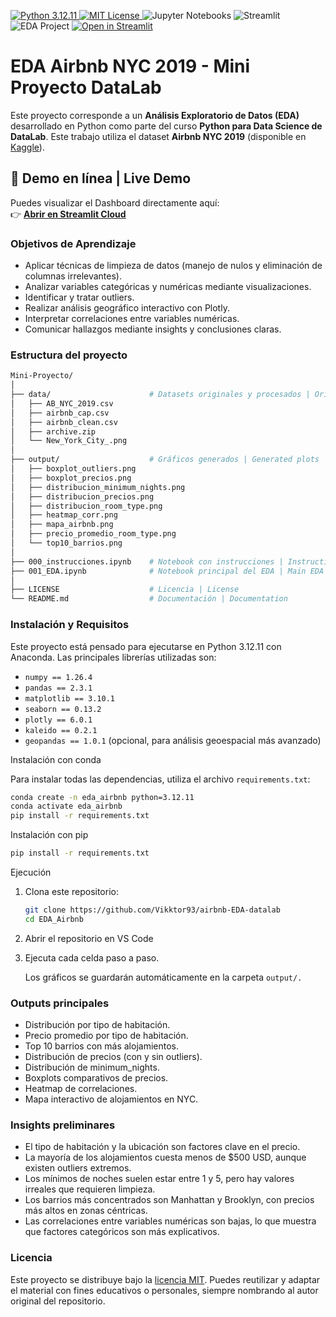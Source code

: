 <p align="left">
  <a href="https://www.python.org/downloads/">
    <img src="https://img.shields.io/badge/Python-3.12%2B-3776AB?logo=python&logoColor=white" alt="Python 3.12.11">
  </a>
  <a href="LICENSE">
    <img src="https://img.shields.io/badge/License-MIT-green.svg" alt="MIT License">
  </a>
  <img src="https://img.shields.io/badge/Notebook-Jupyter-orange?logo=jupyter" alt="Jupyter Notebooks">
  <img src="https://img.shields.io/badge/App-Streamlit-red?logo=streamlit" alt="Streamlit">
  <img src="https://img.shields.io/badge/EDA-Exploratory%20Data%20Analysis-blueviolet" alt="EDA Project">
  <a href="https://airbnb-2019-eda.streamlit.app/">
    <img src="https://static.streamlit.io/badges/streamlit_badge_black_white.svg" alt="Open in Streamlit">
  </a>
</p>

# EDA Airbnb NYC 2019 - Mini Proyecto DataLab

Este proyecto corresponde a un **Análisis Exploratorio de Datos (EDA)** desarrollado en Python como parte del curso **Python para Data Science de DataLab**.  Este trabajo utiliza el dataset **Airbnb NYC 2019** (disponible en [Kaggle](https://www.kaggle.com/dgomonov/new-york-city-airbnb-open-data)).

## 🚀 Demo en línea | Live Demo

Puedes visualizar el Dashboard directamente aquí:  
👉 [**Abrir en Streamlit Cloud**](https://airbnb-2019-eda.streamlit.app/)


### Objetivos de Aprendizaje

- Aplicar técnicas de limpieza de datos (manejo de nulos y eliminación de columnas irrelevantes).  
- Analizar variables categóricas y numéricas mediante visualizaciones.  
- Identificar y tratar outliers.  
- Realizar análisis geográfico interactivo con Plotly.  
- Interpretar correlaciones entre variables numéricas.  
- Comunicar hallazgos mediante insights y conclusiones claras.


### Estructura del proyecto

```bash
Mini-Proyecto/
│
├── data/                      # Datasets originales y procesados | Original and processed datasets
│   ├── AB_NYC_2019.csv
│   ├── airbnb_cap.csv
│   ├── airbnb_clean.csv
│   ├── archive.zip
│   └── New_York_City_.png
│
├── output/                    # Gráficos generados | Generated plots
│   ├── boxplot_outliers.png
│   ├── boxplot_precios.png
│   ├── distribucion_minimum_nights.png
│   ├── distribucion_precios.png
│   ├── distribucion_room_type.png
│   ├── heatmap_corr.png
│   ├── mapa_airbnb.png
│   ├── precio_promedio_room_type.png
│   └── top10_barrios.png
│
├── 000_instrucciones.ipynb    # Notebook con instrucciones | Instructions notebook
├── 001_EDA.ipynb              # Notebook principal del EDA | Main EDA notebook
│
├── LICENSE                    # Licencia | License
└── README.md                  # Documentación | Documentation
```
### Instalación y Requisitos

Este proyecto está pensado para ejecutarse en Python 3.12.11 con Anaconda.
Las principales librerías utilizadas son:
- `numpy == 1.26.4`
- `pandas == 2.3.1`
- `matplotlib == 3.10.1`
- `seaborn == 0.13.2`
- `plotly == 6.0.1`
- `kaleido == 0.2.1`
- `geopandas == 1.0.1` (opcional, para análisis geoespacial más avanzado)


Instalación con conda

Para instalar todas las dependencias, utiliza el archivo `requirements.txt`:

```bash
conda create -n eda_airbnb python=3.12.11
conda activate eda_airbnb
pip install -r requirements.txt
```
Instalación con pip
```bash
pip install -r requirements.txt
```

Ejecución

1. Clona este repositorio:
    ```bash
    git clone https://github.com/Vikktor93/airbnb-EDA-datalab
    cd EDA_Airbnb
    ```

2. Abrir el repositorio en VS Code
3. Ejecuta cada celda paso a paso.

    Los gráficos se guardarán automáticamente en la carpeta `output/.`

### Outputs principales

- Distribución por tipo de habitación.
- Precio promedio por tipo de habitación.
- Top 10 barrios con más alojamientos.
- Distribución de precios (con y sin outliers).
- Distribución de minimum_nights.
- Boxplots comparativos de precios.
- Heatmap de correlaciones.
- Mapa interactivo de alojamientos en NYC.

### Insights preliminares

- El tipo de habitación y la ubicación son factores clave en el precio.
- La mayoría de los alojamientos cuesta menos de $500 USD, aunque existen outliers extremos.
- Los mínimos de noches suelen estar entre 1 y 5, pero hay valores irreales que requieren limpieza.
- Los barrios más concentrados son Manhattan y Brooklyn, con precios más altos en zonas céntricas.
- Las correlaciones entre variables numéricas son bajas, lo que muestra que factores categóricos son más explicativos.

### Licencia

Este proyecto se distribuye bajo la [licencia MIT](https://github.com/Vikktor93/airbnb-EDA-datalab/blob/main/LICENSE).
Puedes reutilizar y adaptar el material con fines educativos o personales, siempre nombrando al autor original del repositorio.
